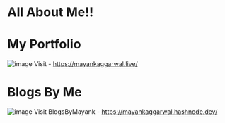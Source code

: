 # All About Me!!
#             My Portfolio
![image](https://user-images.githubusercontent.com/97796657/220732262-0942504f-7cca-447a-bd3b-7d7b2593dcfd.png)
Visit - https://mayankaggarwal.live/
#             Blogs By Me
![image](https://user-images.githubusercontent.com/97796657/220732056-2a77c9a9-dd03-49d1-890d-9809202b2840.png)
Visit BlogsByMayank - https://mayankaggarwal.hashnode.dev/
